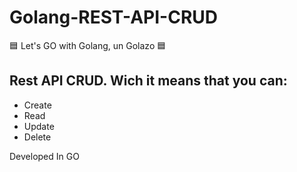 # Golang-REST-API-CRUD
🟦 Let's GO with Golang, un Golazo 🟦

## Rest API CRUD. Wich it means that you can:
- Create
- Read
- Update
- Delete

Developed In GO
